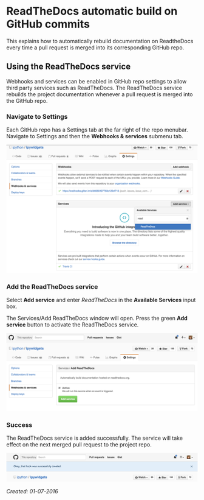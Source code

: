 # ReadTheDocs automatic build on GitHub commits

This explains how to automatically rebuild documentation on ReadtheDocs
every time a pull request is merged into its corresponding GitHub repo.

## Using the ReadTheDocs service

Webhooks and services can be enabled in GitHub repo settings to allow third
party services such as ReadTheDocs. The ReadTheDocs service rebuilds the
project documentation whenever a pull request is merged into the GitHub repo.

### Navigate to Settings

Each GitHub repo has a Settings tab at the far right of the repo menubar. Navigate to Settings and then the **Webhooks & services** submenu tab.

![Settings and Webhooks & services submenu](static/gh-webhooks-services.png "Screenshot of GitHub repo settings")

### Add the ReadTheDocs service

Select **Add service** and enter *ReadTheDocs* in the **Available Services** input box.

The Services/Add ReadTheDocs window will open. Press the green **Add service** button to activate the ReadTheDocs service.

![Add ReadTheDocs service](static/gh-add-rtd.png "Screenshot of adding ReadTheDocs service")

### Success

The ReadTheDocs service is added successfully. The service will take effect on the next merged pull request to the project repo.

![Service successfully added](static/gh-rtd-hook-success.png "Screenshot of service successfully added")


*Created: 01-07-2016*
